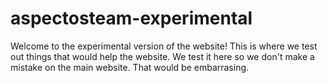 # aspectosteam-experimental

Welcome to the experimental version of the website! This is where we test out things that would help the website. We test it here so we don't make a mistake on the main website. That would be embarrasing.


